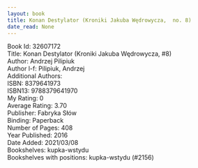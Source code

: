```yaml
---
layout: book
title: Konan Destylator (Kroniki Jakuba Wędrowycza,  no. 8)
date_read: None
---
```


Book Id: 32607172<br />
Title: Konan Destylator (Kroniki Jakuba Wędrowycza, #8)<br />
Author: Andrzej Pilipiuk<br />
Author l-f: Pilipiuk, Andrzej<br />
Additional Authors: <br />
ISBN: 8379641973<br />
ISBN13: 9788379641970<br />
My Rating: 0<br />
Average Rating: 3.70<br />
Publisher: Fabryka Słów<br />
Binding: Paperback<br />
Number of Pages: 408<br />
Year Published: 2016<br />
Date Added: 2021/03/08<br />
Bookshelves: kupka-wstydu<br />
Bookshelves with positions: kupka-wstydu (#2156)<br />

